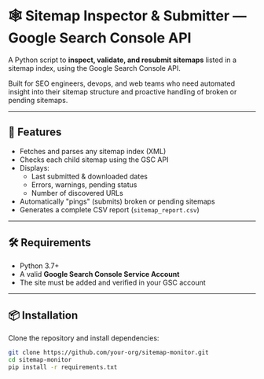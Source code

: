 # 🕸️ Sitemap Inspector & Submitter — Google Search Console API

A Python script to **inspect, validate, and resubmit sitemaps** listed in a sitemap index, using the Google Search Console API.

Built for SEO engineers, devops, and web teams who need automated insight into their sitemap structure and proactive handling of broken or pending sitemaps.

---

## 🚀 Features

- Fetches and parses any sitemap index (XML)
- Checks each child sitemap using the GSC API
- Displays:
  - Last submitted & downloaded dates
  - Errors, warnings, pending status
  - Number of discovered URLs
- Automatically "pings" (submits) broken or pending sitemaps
- Generates a complete CSV report (`sitemap_report.csv`)

---

## 🛠️ Requirements

- Python 3.7+
- A valid **Google Search Console Service Account**
- The site must be added and verified in your GSC account

---

## 📦 Installation

Clone the repository and install dependencies:

```bash
git clone https://github.com/your-org/sitemap-monitor.git
cd sitemap-monitor
pip install -r requirements.txt
